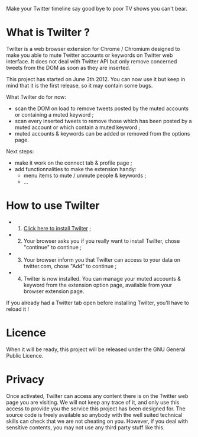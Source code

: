 Make your Twitter timeline say good bye to poor TV shows you can't bear.

What is Twilter ?
=================

Twilter is a web browser extension for Chrome / Chromium designed to make you able to mute Twitter accounts or keywords on Twitter web interface.
It does not deal with Twitter API but only remove concerned tweets from the DOM as soon as they are inserted.

This project has started on June 3th 2012.
You can now use it but keep in mind that it is the first release, so it may contain some bugs.

What Twilter do for now:
  - scan the DOM on load to remove tweets posted by the muted accounts or containing a muted keyword ;
  - scan every inserted tweets to remove those which has been posted by a muted account or which contain a muted keyword ;
  - muted accounts & keywords can be added or removed from the options page.

Next steps:
  - make it work on the connect tab & profile page ;
  - add functionnalities to make the extension handy:
    - menu items to mute / unmute people & keywords ;
    - …

How to use Twilter
======================
  - 1) [Click here to install Twilter](https://github.com/downloads/cGuille/Twilter/Twilter.crx) ;
  - 2) Your browser asks you if you really want to install Twilter, chose "continue" to continue ;
  - 3) Your browser inform you that Twilter can access to your data on twitter.com, chose "Add" to continue ;
  - 4) Twilter is now installed. You can manage your muted accounts & keyword from the extension option page, available from your browser extension page.

If you already had a Twitter tab open before installing Twilter, you'll have to reload it !

Licence
=======

When it will be ready, this project will be released under the GNU General Public Licence.

Privacy
=======

Once activated, Twilter can access any content there is on the Twitter web page you are visiting. We will not keep any trace of it, and only use this access to provide you the service this project has been designed for. The source code is freely available so anybody with the well suited technical skills can check that we are not cheating on you. However, if you deal with sensitive contents, you may not use any third party stuff like this.